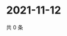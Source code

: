 # 2021-11-12

共 0 条

<!-- BEGIN WEIBO -->
<!-- 最后更新时间 Fri Nov 12 2021 10:32:47 GMT+0800 (China Standard Time) -->

<!-- END WEIBO -->
